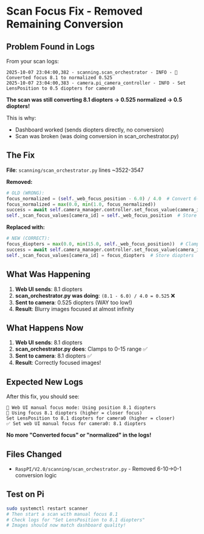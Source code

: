 # Scan Focus Fix - Removed Remaining Conversion

## Problem Found in Logs

From your scan logs:
```
2025-10-07 23:04:00,382 - scanning.scan_orchestrator - INFO - 📸 Converted focus 8.1 to normalized 0.525
2025-10-07 23:04:00,383 - camera.pi_camera_controller - INFO - Set LensPosition to 0.5 diopters for camera0
```

**The scan was still converting 8.1 diopters → 0.525 normalized → 0.5 diopters!**

This is why:
- Dashboard worked (sends diopters directly, no conversion)
- Scan was broken (was doing conversion in scan_orchestrator.py)

## The Fix

**File**: `scanning/scan_orchestrator.py` lines ~3522-3547

**Removed:**
```python
# OLD (WRONG):
focus_normalized = (self._web_focus_position - 6.0) / 4.0  # Convert 6-10 to 0-1
focus_normalized = max(0.0, min(1.0, focus_normalized))
success = await self.camera_manager.controller.set_focus_value(camera_id, focus_normalized)
self._scan_focus_values[camera_id] = self._web_focus_position  # Store original
```

**Replaced with:**
```python
# NEW (CORRECT):
focus_diopters = max(0.0, min(15.0, self._web_focus_position))  # Clamp to diopter range
success = await self.camera_manager.controller.set_focus_value(camera_id, focus_diopters)
self._scan_focus_values[camera_id] = focus_diopters  # Store diopters
```

## What Was Happening

1. **Web UI sends**: 8.1 diopters
2. **scan_orchestrator.py was doing**: `(8.1 - 6.0) / 4.0 = 0.525` ❌
3. **Sent to camera**: 0.525 diopters (WAY too low!)
4. **Result**: Blurry images focused at almost infinity

## What Happens Now

1. **Web UI sends**: 8.1 diopters
2. **scan_orchestrator.py does**: Clamps to 0-15 range ✅
3. **Sent to camera**: 8.1 diopters ✅
4. **Result**: Correctly focused images!

## Expected New Logs

After this fix, you should see:
```
📸 Web UI manual focus mode: Using position 8.1 diopters
📸 Using focus 8.1 diopters (higher = closer focus)
Set LensPosition to 8.1 diopters for camera0 (higher = closer)
✅ Set web UI manual focus for camera0: 8.1 diopters
```

**No more "Converted focus" or "normalized" in the logs!**

## Files Changed

- `RaspPI/V2.0/scanning/scan_orchestrator.py` - Removed 6-10→0-1 conversion logic

## Test on Pi

```bash
sudo systemctl restart scanner
# Then start a scan with manual focus 8.1
# Check logs for "Set LensPosition to 8.1 diopters"
# Images should now match dashboard quality!
```

